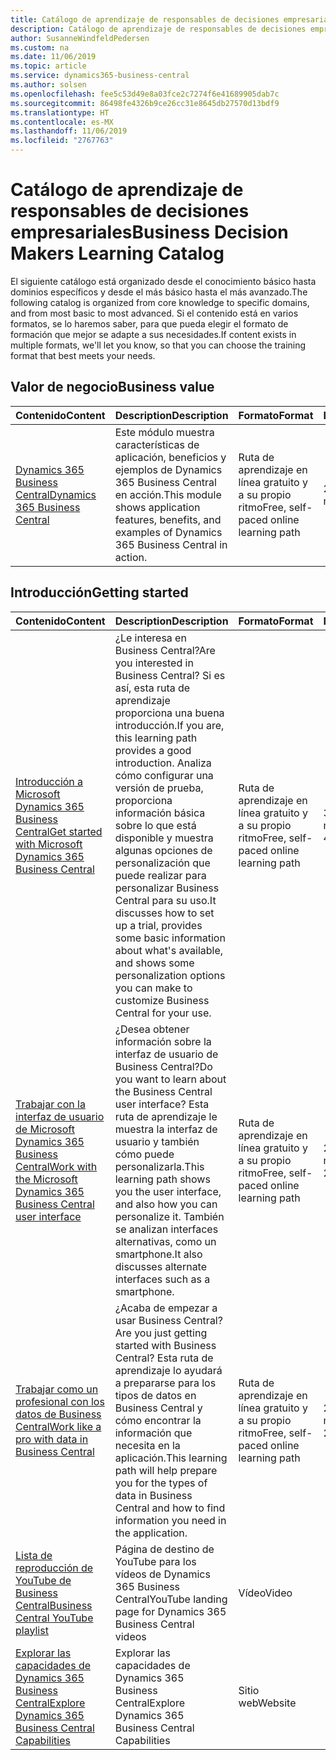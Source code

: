 ```yaml
---
title: Catálogo de aprendizaje de responsables de decisiones empresariales
description: Catálogo de aprendizaje de responsables de decisiones empresariales
author: SusanneWindfeldPedersen
ms.custom: na
ms.date: 11/06/2019
ms.topic: article
ms.service: dynamics365-business-central
ms.author: solsen
ms.openlocfilehash: fee5c53d49e8a03fce2c7274f6e41689905dab7c
ms.sourcegitcommit: 86498fe4326b9ce26cc31e8645db27570d13bdf9
ms.translationtype: HT
ms.contentlocale: es-MX
ms.lasthandoff: 11/06/2019
ms.locfileid: "2767763"
---
```

# <a name="business-decision-makers-learning-catalog"></a><span data-ttu-id="33e8d-103">Catálogo de aprendizaje de responsables de decisiones empresariales</span><span class="sxs-lookup"><span data-stu-id="33e8d-103">Business Decision Makers Learning Catalog</span></span>

<span data-ttu-id="33e8d-104">El siguiente catálogo está organizado desde el conocimiento básico hasta dominios específicos y desde el más básico hasta el más avanzado.</span><span class="sxs-lookup"><span data-stu-id="33e8d-104">The following catalog is organized from core knowledge to specific domains, and from most basic to most advanced.</span></span> <span data-ttu-id="33e8d-105">Si el contenido está en varios formatos, se lo haremos saber, para que pueda elegir el formato de formación que mejor se adapte a sus necesidades.</span><span class="sxs-lookup"><span data-stu-id="33e8d-105">If content exists in multiple formats, we'll let you know, so that you can choose the training format that best meets your needs.</span></span>  

## <span data-ttu-id="33e8d-106">Valor de negocio<a name="busvalue"></a></span><span class="sxs-lookup"><span data-stu-id="33e8d-106">Business value<a name="busvalue"></a></span></span>

| <span data-ttu-id="33e8d-107">Contenido</span><span class="sxs-lookup"><span data-stu-id="33e8d-107">Content</span></span>                                                                 | <span data-ttu-id="33e8d-108">Description</span><span class="sxs-lookup"><span data-stu-id="33e8d-108">Description</span></span>                                                                                                | <span data-ttu-id="33e8d-109">Formato</span><span class="sxs-lookup"><span data-stu-id="33e8d-109">Format</span></span>                                | <span data-ttu-id="33e8d-110">Longitud</span><span class="sxs-lookup"><span data-stu-id="33e8d-110">Length</span></span>     |
|----------------------------------------------------------------------------------------------------------------|------------------------------------------------------------------------------------------------------------|---------------------------------------|------------|
| [<span data-ttu-id="33e8d-111">Dynamics 365 Business Central</span><span class="sxs-lookup"><span data-stu-id="33e8d-111">Dynamics 365 Business Central</span></span>](https://docs.microsoft.com/learn/modules/dynamics-365-business-central/) | <span data-ttu-id="33e8d-112">Este módulo muestra características de aplicación, beneficios y ejemplos de Dynamics 365 Business Central en acción.</span><span class="sxs-lookup"><span data-stu-id="33e8d-112">This module shows application features, benefits, and examples of Dynamics 365 Business Central in action.</span></span> | <span data-ttu-id="33e8d-113">Ruta de aprendizaje en línea gratuito y a su propio ritmo</span><span class="sxs-lookup"><span data-stu-id="33e8d-113">Free, self-paced online learning path</span></span> | <span data-ttu-id="33e8d-114">24 minutos</span><span class="sxs-lookup"><span data-stu-id="33e8d-114">24 minutes</span></span> |

## <span data-ttu-id="33e8d-115">Introducción<a name="get-started"></a></span><span class="sxs-lookup"><span data-stu-id="33e8d-115">Getting started<a name="get-started"></a></span></span>

| <span data-ttu-id="33e8d-116">Contenido</span><span class="sxs-lookup"><span data-stu-id="33e8d-116">Content</span></span>                                                                                                                             | <span data-ttu-id="33e8d-117">Description</span><span class="sxs-lookup"><span data-stu-id="33e8d-117">Description</span></span>                                                                                                                                                                                                                                                                                      | <span data-ttu-id="33e8d-118">Formato</span><span class="sxs-lookup"><span data-stu-id="33e8d-118">Format</span></span>                                | <span data-ttu-id="33e8d-119">Longitud</span><span class="sxs-lookup"><span data-stu-id="33e8d-119">Length</span></span>             |
|------------------------------------------------------------------------------------------------------------------------------------------------------------------------------|--------------------------------------------------------------------------------------------------------------------------------------------------------------------------------------------------------------------------------------------------------------------------------------------------|---------------------------------------|--------------------|
| [<span data-ttu-id="33e8d-120">Introducción a Microsoft Dynamics 365 Business Central</span><span class="sxs-lookup"><span data-stu-id="33e8d-120">Get started with Microsoft Dynamics 365 Business Central</span></span>](https://docs.microsoft.com/learn/paths/get-started-dynamics-365-business-central/)                          | <span data-ttu-id="33e8d-121">¿Le interesa en Business Central?</span><span class="sxs-lookup"><span data-stu-id="33e8d-121">Are you interested in Business Central?</span></span> <span data-ttu-id="33e8d-122">Si es así, esta ruta de aprendizaje proporciona una buena introducción.</span><span class="sxs-lookup"><span data-stu-id="33e8d-122">If you are, this learning path provides a good introduction.</span></span> <span data-ttu-id="33e8d-123">Analiza cómo configurar una versión de prueba, proporciona información básica sobre lo que está disponible y muestra algunas opciones de personalización que puede realizar para personalizar Business Central para su uso.</span><span class="sxs-lookup"><span data-stu-id="33e8d-123">It discusses how to set up a trial, provides some basic information about what's available, and shows some personalization options you can make to customize Business Central for your use.</span></span> | <span data-ttu-id="33e8d-124">Ruta de aprendizaje en línea gratuito y a su propio ritmo</span><span class="sxs-lookup"><span data-stu-id="33e8d-124">Free, self-paced online learning path</span></span> | <span data-ttu-id="33e8d-125">3 horas 4 minutos</span><span class="sxs-lookup"><span data-stu-id="33e8d-125">3 hours 4 minutes</span></span>  |
| [<span data-ttu-id="33e8d-126">Trabajar con la interfaz de usuario de Microsoft Dynamics 365 Business Central</span><span class="sxs-lookup"><span data-stu-id="33e8d-126">Work with the Microsoft Dynamics 365 Business Central user interface</span></span>](https://docs.microsoft.com/learn/paths/work-with-user-interface-dynamics-365-business-central/) | <span data-ttu-id="33e8d-127">¿Desea obtener información sobre la interfaz de usuario de Business Central?</span><span class="sxs-lookup"><span data-stu-id="33e8d-127">Do you want to learn about the Business Central user interface?</span></span> <span data-ttu-id="33e8d-128">Esta ruta de aprendizaje le muestra la interfaz de usuario y también cómo puede personalizarla.</span><span class="sxs-lookup"><span data-stu-id="33e8d-128">This learning path shows you the user interface, and also how you can personalize it.</span></span> <span data-ttu-id="33e8d-129">También se analizan interfaces alternativas, como un smartphone.</span><span class="sxs-lookup"><span data-stu-id="33e8d-129">It also discusses alternate interfaces such as a smartphone.</span></span>                                                                               | <span data-ttu-id="33e8d-130">Ruta de aprendizaje en línea gratuito y a su propio ritmo</span><span class="sxs-lookup"><span data-stu-id="33e8d-130">Free, self-paced online learning path</span></span> | <span data-ttu-id="33e8d-131">2 horas 27 minutos</span><span class="sxs-lookup"><span data-stu-id="33e8d-131">2 hours 27 minutes</span></span> |
| [<span data-ttu-id="33e8d-132">Trabajar como un profesional con los datos de Business Central</span><span class="sxs-lookup"><span data-stu-id="33e8d-132">Work like a pro with data in Business Central</span></span>](https://docs.microsoft.com/learn/paths/work-pro-data-dynamics-365-business-central)                                    | <span data-ttu-id="33e8d-133">¿Acaba de empezar a usar Business Central?</span><span class="sxs-lookup"><span data-stu-id="33e8d-133">Are you just getting started with Business Central?</span></span> <span data-ttu-id="33e8d-134">Esta ruta de aprendizaje lo ayudará a prepararse para los tipos de datos en Business Central y cómo encontrar la información que necesita en la aplicación.</span><span class="sxs-lookup"><span data-stu-id="33e8d-134">This learning path will help prepare you for the types of data in Business Central and how to find information you need in the application.</span></span>                                                                                                  | <span data-ttu-id="33e8d-135">Ruta de aprendizaje en línea gratuito y a su propio ritmo</span><span class="sxs-lookup"><span data-stu-id="33e8d-135">Free, self-paced online learning path</span></span> | <span data-ttu-id="33e8d-136">2 horas 27 minutos</span><span class="sxs-lookup"><span data-stu-id="33e8d-136">2 hours 27 minutes</span></span> |
| [<span data-ttu-id="33e8d-137">Lista de reproducción de YouTube de Business Central</span><span class="sxs-lookup"><span data-stu-id="33e8d-137">Business Central YouTube playlist</span></span>](https://www.youtube.com/playlist?list=PLcakwueIHoT-wVFPKUtmxlqcG1kJ0oqq4)                                                                | <span data-ttu-id="33e8d-138">Página de destino de YouTube para los vídeos de Dynamics 365 Business Central</span><span class="sxs-lookup"><span data-stu-id="33e8d-138">YouTube landing page for Dynamics 365 Business Central videos</span></span>                                                                                                                                                                                                                                    | <span data-ttu-id="33e8d-139">Vídeo</span><span class="sxs-lookup"><span data-stu-id="33e8d-139">Video</span></span>                                 |                    |
| [<span data-ttu-id="33e8d-140">Explorar las capacidades de Dynamics 365 Business Central</span><span class="sxs-lookup"><span data-stu-id="33e8d-140">Explore Dynamics 365 Business Central Capabilities</span></span>](https://dynamics.microsoft.com/business-central/capabilities/)                                                    | <span data-ttu-id="33e8d-141">Explorar las capacidades de Dynamics 365 Business Central</span><span class="sxs-lookup"><span data-stu-id="33e8d-141">Explore Dynamics 365 Business Central Capabilities</span></span>                                                                                                                                                                                                                                               | <span data-ttu-id="33e8d-142">Sitio web</span><span class="sxs-lookup"><span data-stu-id="33e8d-142">Website</span></span>                               |                    |
